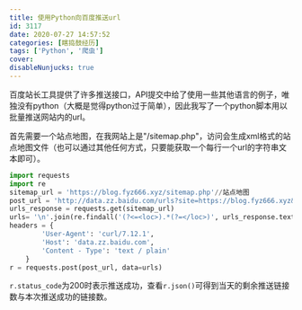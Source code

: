 ```yaml
---
title: 使用Python向百度推送url
id: 3117
date: 2020-07-27 14:57:52
categories: [瞎捣鼓经历]
tags: ['Python', '爬虫']
cover: 
disableNunjucks: true
---
```


百度站长工具提供了许多推送接口，API提交中给了使用一些其他语言的例子，唯独没有python（大概是觉得python过于简单），因此我写了一个python脚本用以批量推送网站内的url。

首先需要一个站点地图，在我网站上是"/sitemap.php"，访问会生成xml格式的站点地图文件（也可以通过其他任何方式，只要能获取一个每行一个url的字符串文本即可）。

```python
import requests
import re
sitemap_url = 'https://blog.fyz666.xyz/sitemap.php'//站点地图
post_url = 'http://data.zz.baidu.com/urls?site=https://blog.fyz666.xyz&token=xxxxxx' # 这个API链接由百度站长工具提供
urls_response = requests.get(sitemap_url)
urls= '\n'.join(re.findall('(?<=<loc>).*(?=</loc>)', urls_response.text))
headers = {
        'User-Agent': 'curl/7.12.1',
        'Host': 'data.zz.baidu.com',
        'Content - Type': 'text / plain'
    }
r = requests.post(post_url, data=urls)
```

`r.status_code`为200时表示推送成功，查看`r.json()`可得到当天的剩余推送链接数与本次推送成功的链接数。
